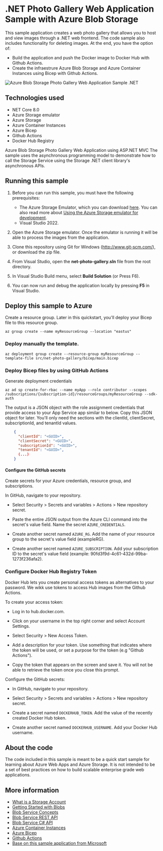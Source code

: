 # .NET Photo Gallery Web Application Sample with Azure Blob Storage

This sample application creates a web photo gallery that allows you to host and view images through a .NET web frontend. The code sample also includes functionality for deleting images. At the end, you have the option of:
- Build the application and push the Docker image to Docker Hub with Github Actions.
- Create the infraestrure Azure Blob Storage and Azure Container Instances using Bicep with Github Actions.


![Azure Blob Storage Photo Gallery Web Application Sample .NET](https://github.com/Azure-Samples/storage-blobs-dotnet-webapp/raw/master/images/photo-gallery.png)

## Technologies used
- NET Core 8.0
- Azure Storage emulator
- Azure Storage
- Azure Container Instances
- Azure Bicep
- Github Actions
- Docker Hub Registry

Azure Blob Storage Photo Gallery Web Application using ASP.NET MVC The sample uses the asynchronous programming model to demonstrate how to call the Storage Service using the Storage .NET client library's asynchronous APIs.

## Running this sample
1. Before you can run this sample, you must have the following prerequisites:
	- The Azure Storage Emulator, which you can download [here](https://go.microsoft.com/fwlink/?linkid=717179&clcid=0x409). You can also read more about [Using the Azure Storage emulator for development](https://docs.microsoft.com/en-us/azure/storage/common/storage-use-emulator).
	- Visual Studio 2022.

2. Open the Azure Storage emulator. Once the emulator is running it will be able to process the images from the application.

3. Clone this repository using Git for Windows (http://www.git-scm.com/), or download the zip file.

4. From Visual Studio, open the **net-photo-gallery.sln** file from the root directory.

5. In Visual Studio Build menu, select **Build Solution** (or Press F6).

6. You can now run and debug the application locally by pressing **F5** in Visual Studio.

## Deploy this sample to Azure

Create a resource group. Later in this quickstart, you'll deploy your Bicep file to this resource group.

    az group create --name myResourceGroup --location "eastus"

### Deploy manually the template.

    az deployment group create --resource-group myResourceGroup --template-file src/net-photo-gallery/bicep/main.bicep


### Deploy Bicep files by using GitHub Actions

Generate deployment credentials

    az ad sp create-for-rbac --name myApp --role contributor --scopes /subscriptions/{subscription-id}/resourceGroups/myResourceGroup --sdk-auth

The output is a JSON object with the role assignment credentials that provide access to your App Service app similar to below. Copy this JSON object for later. You'll only need the sections with the clientId, clientSecret, subscriptionId, and tenantId values.
```json
    {
      "clientId": "<GUID>",
      "clientSecret": "<GUID>",
      "subscriptionId": "<GUID>",
      "tenantId": "<GUID>",
      (...)
    }
```
#### Configure the GitHub secrets

Create secrets for your Azure credentials, resource group, and subscriptions.

In GitHub, navigate to your repository.

* Select Security > Secrets and variables > Actions > New repository secret.

* Paste the entire JSON output from the Azure CLI command into the secret's value field. Name the secret `AZURE_CREDENTIALS`.

* Create another secret named `AZURE_RG`. Add the name of your resource group to the secret's value field (exampleRG).

* Create another secret named `AZURE_SUBSCRIPTION`. Add your subscription ID to the secret's value field (example: 90fd3f9d-4c61-432d-99ba-1273f236afa2).

### Configure Docker Hub Registry Token

Docker Hub lets you create personal access tokens as alternatives to your password. We wikk use tokens to access Hub images from the Github Actions.

To create your access token:

- Log in to hub.docker.com.

- Click on your username in the top right corner and select Account Settings.

- Select Security > New Access Token.

- Add a description for your token. Use something that indicates where the token will be used, or set a purpose for the token (e.g "Github Actions").

- Copy the token that appears on the screen and save it. You will not be able to retrieve the token once you close this prompt.

Configure the GitHub secrets: 

* In GitHub, navigate to your repository.

* Select Security > Secrets and variables > Actions > New repository secret.

* Create a secret named `DOCKERHUB_TOKEN`. Add the value of the recently created Docker Hub token.

* Create another secret named `DOCKERHUB_USERNAME`. Add your Docker Hub username.


## About the code
The code included in this sample is meant to be a quick start sample for learning about Azure Web Apps and Azure Storage. It is not intended to be a set of best practices on how to build scalable enterprise grade web applications.

## More information
- [What is a Storage Account](http://azure.microsoft.com/en-us/documentation/articles/storage-whatis-account/)
- [Getting Started with Blobs](http://azure.microsoft.com/en-us/documentation/articles/storage-dotnet-how-to-use-blobs/)
- [Blob Service Concepts](http://msdn.microsoft.com/en-us/library/dd179376.aspx)
- [Blob Service REST API](http://msdn.microsoft.com/en-us/library/dd135733.aspx)
- [Blob Service C# API](http://go.microsoft.com/fwlink/?LinkID=398944)
- [Azure Container Instances](https://azure.microsoft.com/en-us/products/container-instances/)
- [Azure Bicep](https://learn.microsoft.com/en-us/azure/azure-resource-manager/bicep/overview?tabs=bicep)
- [Github Actions](https://github.com/features/actions)
- [Base on this sample application from Microsoft](https://github.com/azure-samples/storage-blobs-dotnet-webapp/tree/master/)



